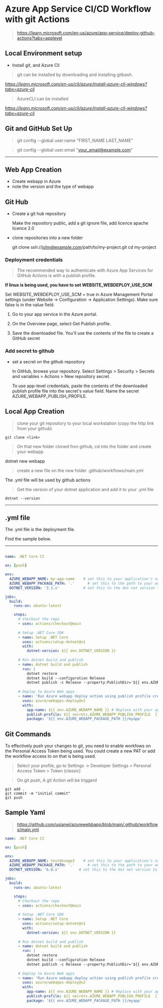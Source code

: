 # Azure App Service CI/CD Workflow with git Actions

> https://learn.microsoft.com/en-us/azure/app-service/deploy-github-actions?tabs=applevel
## Local Environment setup

- Install git, and Azure Cli

> git can be installed by downloading and installing gitbash.

*https://learn.microsoft.com/en-us/cli/azure/install-azure-cli-windows?tabs=azure-cli*

> AzureCLI can be installed 

*https://learn.microsoft.com/en-us/cli/azure/install-azure-cli-windows?tabs=azure-cli*

## Git and GitHub Set Up

> git config --global user.name "FIRST_NAME LAST_NAME"

> git config --global user.email "your_email@example.com"

----
## Web App Creation 

- Create webapp in Azure 
- note the version and the type of webapp

## Git Hub

- Create a git hub repository 

    Make the repository public, add a git ignore file, add licence apache licence 2.0

- clone repositories into a new folder

    git clone ssh://john@example.com/path/to/my-project.git 
    cd my-project 

    
### Deployment credentials

> The recommended way to authenticate with Azure App Services for GitHub Actions is with a publish profile.

**If linux is being used, you have to set WEBSITE_WEBDEPLOY_USE_SCM**

Set WEBSITE_WEBDEPLOY_USE_SCM = true in Azure Management Portal settings (under Website → Configuration → Application Settings). Make sure false is in the value field.

1. Go to your app service in the Azure portal.

2. On the Overview page, select Get Publish profile.

3. Save the downloaded file. You'll use the contents of the file to create a GitHub secret

### Add secret to github

- set a secret on the github repository 

    In GitHub, browse your repository. Select Settings > Security > Secrets and variables > Actions > New repository secret.

    To use app-level credentials, paste the contents of the downloaded publish profile file into the secret's value field. Name the secret AZURE_WEBAPP_PUBLISH_PROFILE.


## Local App Creation 

> clone your git repository to your local workstation (copy the http link from your github) 

    git clone <link>

> On that new folder cloned fron github, cd into the folder and create your webapp

  dotnet new webapp

> create a new file on the new folder .github/workflows/main.yml

  The .yml file will be used by github actions 

> Get the version of your dotnet application and add it to your .yml file 

    dotnet --version 


---

## .yml file 

The .yml file is the deployment file.

Find the sample below.

----

```YAML

name: .NET Core CI

on: [push]

env:
  AZURE_WEBAPP_NAME: my-app-name    # set this to your application's name
  AZURE_WEBAPP_PACKAGE_PATH: '.'      # set this to the path to your web app project, defaults to the repository root
  DOTNET_VERSION: '3.1.x'           # set this to the dot net version to use

jobs:
  build:
    runs-on: ubuntu-latest

    steps:
      # Checkout the repo
      - uses: actions/checkout@main
      
      # Setup .NET Core SDK
      - name: Setup .NET Core
        uses: actions/setup-dotnet@v1
        with:
          dotnet-version: ${{ env.DOTNET_VERSION }} 
      
      # Run dotnet build and publish
      - name: dotnet build and publish
        run: |
          dotnet restore
          dotnet build --configuration Release
          dotnet publish -c Release --property:PublishDir='${{ env.AZURE_WEBAPP_PACKAGE_PATH }}/myapp' 
          
      # Deploy to Azure Web apps
      - name: 'Run Azure webapp deploy action using publish profile credentials'
        uses: azure/webapps-deploy@v2
        with: 
          app-name: ${{ env.AZURE_WEBAPP_NAME }} # Replace with your app name
          publish-profile: ${{ secrets.AZURE_WEBAPP_PUBLISH_PROFILE  }} # Define secret variable in repository settings as per action documentation
          package: '${{ env.AZURE_WEBAPP_PACKAGE_PATH }}/myapp'
```

## Git Commands 

To effectively push your changes to git, you need to enable workfows on the Personal Access Token being used. You could create a new PAT or add the workflow access to on that is being used.

> Select your profile, go to Settings -> Developer Settings > Personal Access Token > Token (classic)

> On git push, A git Action will be triggerd 

    git add .
    git commit -m "initial commit"
    git push

## Sample Yaml

> https://github.com/usianej/azurewebbapp/blob/main/.github/workflows/main.yml

```YAML
name: .NET Core CI

on: [push]

env:
  AZURE_WEBAPP_NAME: testdevapp3    # set this to your application's name
  AZURE_WEBAPP_PACKAGE_PATH: '.'      # set this to the path to your web app project, defaults to the repository root
  DOTNET_VERSION: '6.0.x'         # set this to the dot net version to use

jobs:
  build:
    runs-on: ubuntu-latest

    steps:
      # Checkout the repo
      - uses: actions/checkout@main
      
      # Setup .NET Core SDK
      - name: Setup .NET Core
        uses: actions/setup-dotnet@v1
        with:
          dotnet-version: ${{ env.DOTNET_VERSION }} 
      
      # Run dotnet build and publish
      - name: dotnet build and publish
        run: |
          dotnet restore
          dotnet build --configuration Release
          dotnet publish -c Release --property:PublishDir='${{ env.AZURE_WEBAPP_PACKAGE_PATH }}/myapp' 
          
      # Deploy to Azure Web apps
      - name: 'Run Azure webapp deploy action using publish profile credentials'
        uses: azure/webapps-deploy@v2
        with: 
          app-name: ${{ env.AZURE_WEBAPP_NAME }} # Replace with your app name
          publish-profile: ${{ secrets.AZURE_WEBAPP_PUBLISH_PROFILE  }} # Define secret variable in repository settings as per action documentation
          package: '${{ env.AZURE_WEBAPP_PACKAGE_PATH }}/myapp'
```